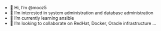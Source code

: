 - 👋 Hi, I’m @mooz5
- 👀 I’m interested in system administration and database administration
- 🌱 I’m currently learning ansible
- 💞️ I’m looking to collaborate on RedHat, Docker, Oracle infrastructure ...


<!---
mooz5/mooz5 is a ✨ special ✨ repository because its `README.md` (this file) appears on your GitHub profile.
You can click the Preview link to take a look at your changes.
--->
